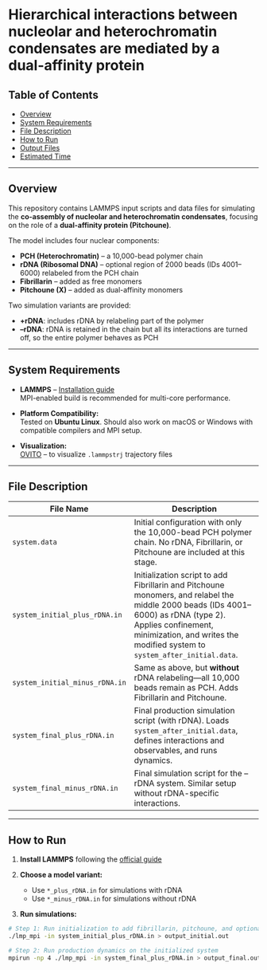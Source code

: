 # Hierarchical interactions between nucleolar and heterochromatin condensates are mediated by a dual-affinity protein

## Table of Contents  
- [Overview](#overview)  
- [System Requirements](#system-requirements)  
- [File Description](#file-description)  
- [How to Run](#how-to-run)  
- [Output Files](#output-files)  
- [Estimated Time](#estimated-time)

---

## Overview

This repository contains LAMMPS input scripts and data files for simulating the **co-assembly of nucleolar and heterochromatin condensates**, focusing on the role of a **dual-affinity protein (Pitchoune)**.

The model includes four nuclear components:
- **PCH (Heterochromatin)** – a 10,000-bead polymer chain
- **rDNA (Ribosomal DNA)** – optional region of 2000 beads (IDs 4001–6000) relabeled from the PCH chain
- **Fibrillarin** – added as free monomers
- **Pitchoune (X)** – added as dual-affinity monomers

Two simulation variants are provided:
- **+rDNA**: includes rDNA by relabeling part of the polymer
- **–rDNA**: rDNA is retained in the chain but all its interactions are turned off, so the entire polymer behaves as PCH

---

## System Requirements

- **LAMMPS** – [Installation guide](https://docs.lammps.org/Install.html)  
  MPI-enabled build is recommended for multi-core performance.

- **Platform Compatibility:**  
  Tested on **Ubuntu Linux**. Should also work on macOS or Windows with compatible compilers and MPI setup.

- **Visualization:**  
  [OVITO](https://www.ovito.org/) – to visualize `.lammpstrj` trajectory files

---

## File Description

| File Name                        | Description |
|----------------------------------|-------------|
| `system.data`                    | Initial configuration with only the 10,000-bead PCH polymer chain. No rDNA, Fibrillarin, or Pitchoune are included at this stage. |
| `system_initial_plus_rDNA.in`    | Initialization script to add Fibrillarin and Pitchoune monomers, and relabel the middle 2000 beads (IDs 4001–6000) as rDNA (type 2). Applies confinement, minimization, and writes the modified system to `system_after_initial.data`. |
| `system_initial_minus_rDNA.in`   | Same as above, but **without** rDNA relabeling—all 10,000 beads remain as PCH. Adds Fibrillarin and Pitchoune. |
| `system_final_plus_rDNA.in`      | Final production simulation script (with rDNA). Loads `system_after_initial.data`, defines interactions and observables, and runs dynamics. |
| `system_final_minus_rDNA.in`     | Final simulation script for the –rDNA system. Similar setup without rDNA-specific interactions. |

---

## How to Run

1. **Install LAMMPS** following the [official guide](https://docs.lammps.org/Install.html)

2. **Choose a model variant:**
   - Use `*_plus_rDNA.in` for simulations with rDNA
   - Use `*_minus_rDNA.in` for simulations without rDNA

3. **Run simulations:**

```bash
# Step 1: Run initialization to add fibrillarin, pitchoune, and optionally rDNA
./lmp_mpi -in system_initial_plus_rDNA.in > output_initial.out

# Step 2: Run production dynamics on the initialized system
mpirun -np 4 ./lmp_mpi -in system_final_plus_rDNA.in > output_final.out
